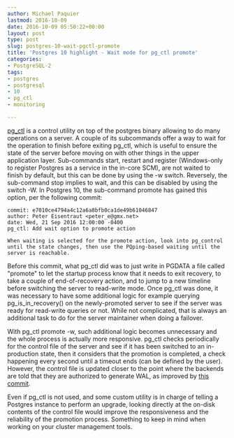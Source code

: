 ```yaml
---
author: Michael Paquier
lastmod: 2016-10-09
date: 2016-10-09 05:50:22+00:00
layout: post
type: post
slug: postgres-10-wait-pgctl-promote
title: 'Postgres 10 highlight - Wait mode for pg_ctl promote'
categories:
- PostgreSQL-2
tags:
- postgres
- postgresql
- 10
- pg_ctl
- monitoring

---
```


[pg_ctl](https://www.postgresql.org/docs/9.6/static/app-pg-ctl.html) is a
control utility on top of the postgres binary allowing to do many operations
on a server. A couple of its subcommands offer a way to wait for the operation
to finish before exiting pg\_ctl, which is useful to ensure the state of the
server before moving on with other things in the upper application layer.
Sub-commands start, restart and register (Windows-only to register Postgres
as a service in the in-core SCM), are not waited to finish by default, but
this can be done by using the -w switch. Reversely, the sub-command stop
implies to wait, and this can be disabled by using the switch -W. In Postgres
10, the sub-command promote has gained this option, per the following commit:

    commit: e7010ce4794a4c12a6a8bfb0ca1de49b61046847
    author: Peter Eisentraut <peter_e@gmx.net>
    date: Wed, 21 Sep 2016 12:00:00 -0400
    pg_ctl: Add wait option to promote action

    When waiting is selected for the promote action, look into pg_control
    until the state changes, then use the PQping-based waiting until the
    server is reachable.

Before this commit, what pg\_ctl did was to just write in PGDATA a file
called "promote" to let the startup process know that it needs to exit
recovery, to take a couple of end-of-recovery action, and to jump to a new
timeline before switching the server to read-write mode. Once pg\_ctl was
done, it was necessary to have some additional logic for example querying
pg\_is\_in\_recovery() on the newly-promoted server to see if the server
was ready for read-write queries or not. While not complicated, that is
always an additional task to do for the server maintainer when doing a
failover.

With pg\_ctl promote -w, such additional logic becomes unnecessary and
the whole process is actually more responsive. pg\_ctl checks periodically
for the control file of the server and see if it has been switched to an
in-production state, then it considers that the promotion is completed,
a check happening every second until a timeout ends (can be defined by
the user). However, the control file is updated closer to the point
where the backends are told that they are authorized to generate WAL,
as improved by
[this commit](https://git.postgresql.org/pg/commitdiff/ebdf5bf7d1c97a926e2b0cb6523344c2643623c7).

Even if pg\_ctl is not used, and some custom utility is in charge of
telling a Postgres instance to perform an upgrade, looking directly at
the on-disk contents of the control file would improve the responsiveness
and the reliability of the promotion process. Something to keep in mind
when working on your cluster management tools.
